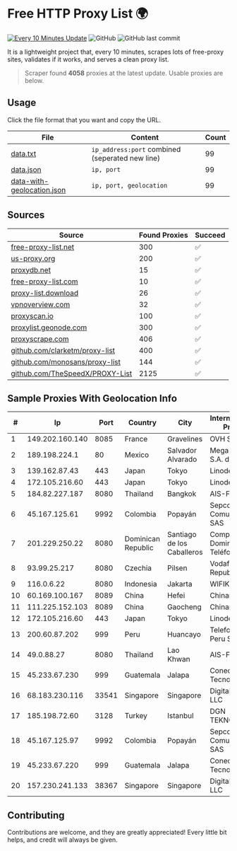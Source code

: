 
# Free HTTP Proxy List 🌍

[![Every 10 Minutes Update](https://github.com/mertguvencli/http-proxy-list/actions/workflows/main.yml/badge.svg?branch=main)](https://github.com/mertguvencli/http-proxy-list/actions/workflows/main.yml)
![GitHub](https://img.shields.io/github/license/mertguvencli/http-proxy-list)
![GitHub last commit](https://img.shields.io/github/last-commit/mertguvencli/http-proxy-list)

It is a lightweight project that, every 10 minutes, scrapes lots of free-proxy sites, validates if it works, and serves a clean proxy list.


> Scraper found **4058** proxies at the latest update. Usable proxies are below.

## Usage

Click the file format that you want and copy the URL.


|File|Content|Count|
|----|-------|-----|
|[data.txt](https://raw.githubusercontent.com/mertguvencli/http-proxy-list/main/proxy-list/data.txt)|`ip_address:port` combined (seperated new line)|99|
|[data.json](https://raw.githubusercontent.com/mertguvencli/http-proxy-list/main/proxy-list/data.json)|`ip, port`|99|
|[data-with-geolocation.json](https://raw.githubusercontent.com/mertguvencli/http-proxy-list/main/proxy-list/data-with-geolocation.json)|`ip, port, geolocation`|99|

## Sources

|Source|Found Proxies|Succeed|
|------|-------------|-------|
|[free-proxy-list.net](https://free-proxy-list.net)|300|✅|
|[us-proxy.org](https://www.us-proxy.org)|200|✅|
|[proxydb.net](http://proxydb.net)|15|✅|
|[free-proxy-list.com](https://free-proxy-list.com/?page=&port=&type%5B%5D=http&type%5B%5D=https&up_time=0&search=Search)|10|✅|
|[proxy-list.download](https://www.proxy-list.download/HTTP)|26|✅|
|[vpnoverview.com](https://vpnoverview.com/privacy/anonymous-browsing/free-proxy-servers)|32|✅|
|[proxyscan.io](https://www.proxyscan.io)|100|✅|
|[proxylist.geonode.com](https://proxylist.geonode.com/api/proxy-list?limit=300&page=1&sort_by=lastChecked&sort_type=desc&protocols=http,https)|300|✅|
|[proxyscrape.com](https://api.proxyscrape.com/v2/?request=displayproxies&protocol=http&timeout=10000&country=all&ssl=all&anonymity=all)|406|✅|
|[github.com/clarketm/proxy-list](https://raw.githubusercontent.com/clarketm/proxy-list/master/proxy-list-raw.txt)|400|✅|
|[github.com/monosans/proxy-list](https://raw.githubusercontent.com/monosans/proxy-list/main/proxies/http.txt)|144|✅|
|[github.com/TheSpeedX/PROXY-List](https://raw.githubusercontent.com/TheSpeedX/PROXY-List/master/http.txt)|2125|✅|


## Sample Proxies With Geolocation Info

|#|Ip|Port|Country|City|Internet Service Provider|
|-|--|----|-------|----|-------------------------|
|1|149.202.160.140|8085|France|Gravelines|OVH SAS|
|2|189.198.224.1|80|Mexico|Salvador Alvarado|Mega Cable, S.A. de C.V.|
|3|139.162.87.43|443|Japan|Tokyo|Linode, LLC|
|4|172.105.216.60|443|Japan|Tokyo|Linode, LLC|
|5|184.82.227.187|8080|Thailand|Bangkok|AIS-Fibre|
|6|45.167.125.61|9992|Colombia|Popayán|Sepcom Comunicaciones SAS|
|7|201.229.250.22|8080|Dominican Republic|Santiago de los Caballeros|Compañía Dominicana de Teléfonos S. A.|
|8|93.99.25.217|8080|Czechia|Pilsen|Vodafone Czech Republic|
|9|116.0.6.22|8080|Indonesia|Jakarta|WIFIKU|
|10|60.169.100.167|8089|China|Hefei|Chinanet|
|11|111.225.152.103|8089|China|Gaocheng|Chinanet|
|12|172.105.216.60|443|Japan|Tokyo|Linode, LLC|
|13|200.60.87.202|999|Peru|Huancayo|Telefonica del Peru S.A.A.|
|14|49.0.88.27|8080|Thailand|Lao Khwan|AIS-Fibre|
|15|45.233.67.230|999|Guatemala|Jalapa|Conectividad Y Tecnologia S.A|
|16|68.183.230.116|33541|Singapore|Singapore|DigitalOcean, LLC|
|17|185.198.72.60|3128|Turkey|Istanbul|DGN TEKNOLOJI A.S.|
|18|45.167.125.97|9992|Colombia|Popayán|Sepcom Comunicaciones SAS|
|19|45.233.67.220|999|Guatemala|Jalapa|Conectividad Y Tecnologia S.A|
|20|157.230.241.133|38367|Singapore|Singapore|DigitalOcean, LLC|



## Contributing

Contributions are welcome, and they are greatly appreciated! Every
little bit helps, and credit will always be given.

